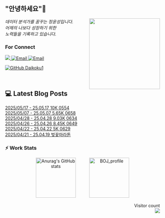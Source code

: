 
<h2> "안녕하세요"👋 </h2>
<img align='right' src="https://user-images.githubusercontent.com/50973778/144942576-b2f10b31-e628-43e4-b7da-3cc2144a5b73.gif" width="230">
<p><em> 데이터 분석가를 꿈꾸는 정윤성입니다.</br> 어제의 나보다 성장하기 위한 </br> 노력들을 기록하고 있습니다.</em></p>

### For Connect
<a href="https://blog.naver.com/jjys9047" target="_blank"><img src="https://img.shields.io/badge/-BLOG-brightgreen?style=flat-square&logo=Bloglovin&logoColor=white">
<a href="https://mail.google.com/mail/?view=cm&amp;fs=1&amp;to=jys9047@gmail.com" target="_blank"><img src="https://img.shields.io/badge/-Gmail-c14438?style=flat-square&logo=Gmail&logoColor=white" alt="Email">
<a href="mailto:jjys9047@naver.com" target="_blank"><img src="https://img.shields.io/badge/-Naver-brightgreen?style=flat-square&logo=Naver&logoColor=white" alt="Email">

[![GitHub Daikoku1](https://img.shields.io/github/followers/Daikoku1?label=follow&style=social)](https://github.com/Daikoku1)

</br>

## 💻 Latest Blog Posts
[2025/05/17 - 25.05.17 10K 0554](https://blog.naver.com/jjys9047/223868731461?fromRss=true&trackingCode=rss) <br>
[2025/05/07 - 25.05.07 5.65K 0658](https://blog.naver.com/jjys9047/223858327014?fromRss=true&trackingCode=rss) <br>
[2025/04/28 - 25.04.28 9.03K 0634](https://blog.naver.com/jjys9047/223849330237?fromRss=true&trackingCode=rss) <br>
[2025/04/26 - 25.04.26 8.45K 0649](https://blog.naver.com/jjys9047/223847138852?fromRss=true&trackingCode=rss) <br>
[2025/04/22 - 25.04.22 5K 0629](https://blog.naver.com/jjys9047/223843103791?fromRss=true&trackingCode=rss) <br>
[2025/04/21 - 25.04.19 벚꽃마라톤](https://blog.naver.com/jjys9047/223841970665?fromRss=true&trackingCode=rss) <br>


### ⚡ Work Stats
<p align = 'center'>
  <img src="https://github-readme-stats.vercel.app/api?username=Daikoku1&show_icons=true&theme=midnight-purple" alt="Anurag's GitHub stats" height="130" hspace="20"/>
  <img src="http://mazassumnida.wtf/api/v2/generate_badge?boj=jys9047" alt="BOJ_profile" height="130" hspace="20"/>
</p>

<p align="right"> 
  Visitor count<br>
  <img src="https://profile-counter.glitch.me/Daikoku1/count.svg" />
</p>
